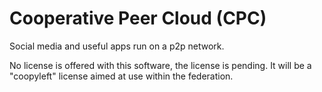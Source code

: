 # Cooperative Peer Cloud (CPC)

Social media and useful apps run on a p2p network.

No license is offered with this software, the license is pending. It will be a "coopyleft" license aimed at use within the federation.